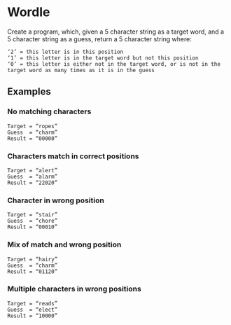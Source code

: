 # Wordle


Create a program, which, given a 5 character string as a target word, and a 5 character string as a guess, return a 5 character string where:
```
‘2’ = this letter is in this position
‘1’ = this letter is in the target word but not this position
‘0’ = this letter is either not in the target word, or is not in the target word as many times as it is in the guess
```

## Examples

### No matching characters
```
Target = “ropes”
Guess  = “charm”
Result = “00000”
```

### Characters match in correct positions
```
Target = “alert”
Guess  = “alarm”
Result = “22020”
```

### Character in wrong position
```
Target = “stair”
Guess  = “chore”
Result = “00010”
```

### Mix of match and wrong position
```
Target = “hairy”
Guess  = “charm”
Result = “01120”
```

### Multiple characters in wrong positions
```
Target = “reads”
Guess  = “elect”
Result = “10000”
```


